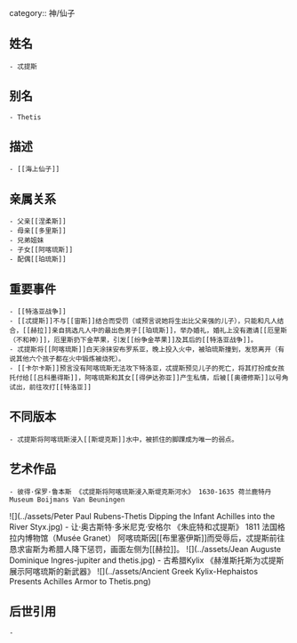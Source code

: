 category:: 神/仙子
## 姓名
	- 忒提斯
## 别名
	- Thetis
## 描述
	- [[海上仙子]]
## 亲属关系
	- 父亲[[涅柔斯]]
	- 母亲[[多里斯]]
	- 兄弟姐妹
	- 子女[[阿喀琉斯]]
	- 配偶[[珀琉斯]]
## 重要事件
	- [[特洛亚战争]]
	- [[忒提斯]]不与[[宙斯]]结合而受罚（或预言说她将生出比父亲强的儿子），只能和凡人结合，[[赫拉]]亲自挑选凡人中的最出色男子[[珀琉斯]]，举办婚礼，婚礼上没有邀请[[厄里斯（不和神）]]，厄里斯扔下金苹果，引发[[纷争金苹果]]及其后的[[特洛亚战争]]。
	- 忒提斯将[[阿喀琉斯]]白天涂抹安布罗系亚，晚上投入火中，被珀琉斯撞到，发怒离开（有说其他六个孩子都在火中锻炼被烧死）。
	- [[卡尔卡斯]]预言没有阿喀琉斯无法攻下特洛亚，忒提斯预见儿子的死亡，将其打扮成女孩托付给[[吕科墨得斯]]，阿喀琉斯和其女[[得伊达弥亚]]产生私情，后被[[奥德修斯]]以号角试出，前往攻打[[特洛亚]]
## 不同版本
	- 忒提斯将阿喀琉斯浸入[[斯堤克斯]]水中，被抓住的脚踝成为唯一的弱点。
## 艺术作品
	- 彼得·保罗·鲁本斯 《忒提斯将阿喀琉斯浸入斯堤克斯河水》 1630-1635 荷兰鹿特丹Museum Boijmans Van Beuningen
 ![](../assets/Peter Paul Rubens-Thetis Dipping the Infant Achilles into the River Styx.jpg)
	- 让·奥古斯特·多米尼克·安格尔 《朱庇特和忒提斯》 1811 法国格拉内博物馆（Musée Granet）
阿喀琉斯因[[布里塞伊斯]]而受辱后，忒提斯前往恳求宙斯为希腊人降下惩罚，画面左侧为[[赫拉]]。
 ![](../assets/Jean Auguste Dominique Ingres-jupiter and thetis.jpg)
	- 古希腊Kylix 《赫淮斯托斯为忒提斯展示阿喀琉斯的新武器》
 ![](../assets/Ancient Greek Kylix-Hephaistos Presents Achilles Armor to Thetis.png)
## 后世引用
	-
